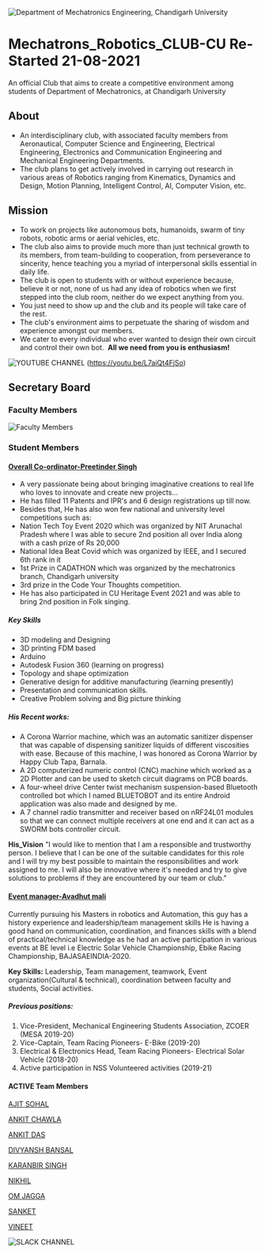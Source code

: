 
![Department of Mechatronics Engineering, Chandigarh University](https://github.com/Mechatronics-Engineering-CU/Robotics4Mechatrons_-CU/blob/main/IMAGE_DATA/banner.PNG)

# Mechatrons_Robotics_CLUB-CU                                                          **Re-Started 21-08-2021**

An official Club that aims to create a competitive environment among students of Department of Mechatronics, at Chandigarh University

## About
- An interdisciplinary club, with associated faculty members from Aeronautical, Computer Science and Engineering, Electrical Engineering, Electronics and Communication Engineering and Mechanical Engineering Departments. 
- The club plans to get actively involved in carrying out research in various areas of Robotics ranging from Kinematics, Dynamics and Design, Motion Planning, Intelligent Control, AI, Computer Vision, etc.

## Mission
- To work on projects like autonomous bots, humanoids, swarm of tiny robots, robotic arms or aerial vehicles, etc.
- The club also aims to provide much more than just technical growth to its members, from team-building to cooperation, from perseverance to sincerity, hence teaching you a myriad of interpersonal skills essential in daily life. 
- The club is open to students with or without experience because, believe it or not, none of us had any idea of robotics when we first stepped into the club room, neither do we expect anything from you. 
- You just need to show up and the club and its people will take care of the rest. 
- The club's environment aims to perpetuate the sharing of wisdom and experience amongst our members. 
- We cater to every individual who ever wanted to design their own circuit and control their own bot. 
**All we need from you is enthusiasm!**


![YOUTUBE CHANNEL](https://github.com/idivyanshbansal/Robotics4Mechatrons_-CU/blob/cf0c3f80064398ead82caff0b615f514ede0d004/IMAGE_DATA/facilities-1.png)
(https://youtu.be/L7aiQt4FjSo)

## Secretary Board

### Faculty Members
![Faculty Members](https://github.com/idivyanshbansal/Robotics4Mechatrons_-CU/blob/467a545deab412a63b0eb06c2adab361db50ea5e/IMAGE_DATA/secretary.png)

### Student Members

#### [Overall Co-ordinator-Preetinder Singh](https://github.com/Preet-mechatronics)

- A very passionate being about bringing imaginative creations to real life who loves to innovate and create new projects...
- He has filled 11 Patents and IPR's and 6 design registrations up till now. 
- Besides that, He has also won few national and university level competitions such as: 
- Nation Tech Toy Event 2020 which was organized by NIT Arunachal Pradesh where I was able to secure 2nd position all over India   along with a cash prize of Rs 20,000
- National Idea Beat Covid which was organized by IEEE, and I secured 6th rank in it
- 1st Prize in CADATHON which was organized by the mechatronics branch, Chandigarh university
- 3rd prize in the Code Your Thoughts competition. 
- He has also participated in CU Heritage Event 2021 and was able to bring 2nd position in Folk singing.

##### Key Skills
- 3D modeling and Designing
- 3D printing FDM based
- Arduino
- Autodesk Fusion 360 (learning on progress)
- Topology and shape optimization
- Generative design for additive manufacturing (learning presently)
- Presentation and communication skills.
- Creative Problem solving and Big picture thinking

##### His Recent works:
-  A Corona Warrior machine, which was an automatic sanitizer dispenser that was capable of dispensing sanitizer liquids of            different viscosities with ease. Because of this machine, I was honored as Corona Warrior by Happy Club Tapa, Barnala.
-  A 2D computerized numeric control (CNC) machine which worked as a 2D Plotter and can be used to sketch circuit diagrams on PCB      boards.
-  A four-wheel drive Center twist mechanism suspension-based Bluetooth controlled bot which I named BLUETOBOT and its entire          Android application was also made and designed by me.
-  A 7 channel radio transmitter and receiver based on nRF24L01 modules so that we can connect multiple receivers at one end and it    can act as a SWORM bots controller circuit.


**His_Vision** 
"I would like to mention that I am a responsible and trustworthy person. 
I believe that I can be one of the suitable candidates for this role and I will try my best 
possible to maintain the responsibilities and work assigned to me. 
I will also be innovative where it's needed and try to give solutions to problems if they 
are encountered by our team or club."

#### [Event manager-Avadhut mali](https://github.com/avadhutmali999)

Currently pursuing his Masters in robotics and Automation, this guy has a history experience and leadership/team management skills 
He is having a good hand on communication, coordination, and finances skills with a blend of practical/technical knowledge as he had an active participation in various events at BE level i.e Electric Solar Vehicle Championship, Ebike Racing Championship, BAJASAEINDIA-2020.

**Key Skills:** Leadership, Team management, teamwork, Event organization(Cultural & technical), coordination between faculty and students, Social activities.
##### Previous positions:
1. Vice-President, Mechanical Engineering Students Association, ZCOER (MESA 2019-20) 
2. Vice-Captain, Team Racing Pioneers- E-Bike (2019-20)  
3. Electrical & Electronics Head, Team Racing Pioneers- Electrical Solar Vehicle (2018-20) 
4. Active participation in NSS Volunteered activities (2019-21)

#### ACTIVE Team Members
[AJIT SOHAL](https://github.com/ajitsohal)

[ANKIT CHAWLA](https://github.com/ankitchawla071)

[ANKIT DAS](https://github.com/Ankitdas05)

[DIVYANSH BANSAL](https://github.com/idivyanshbansal)

[KARANBIR SINGH](https://github.com/KSAlpha-gamer)

[NIKHIL](https://github.com/Nik369-ON)

[OM JAGGA](https://github.com/Ommmmmm05)

[SANKET](https://github.com/snktshrma)

[VINEET](https://github.com/Vineet184)

![SLACK CHANNEL](https://join.slack.com/t/mechatronsrob-sqf1533/shared_invite/zt-ulwa1rpi-YLAnamQ4~gcXU9dOnA7E1w​)
